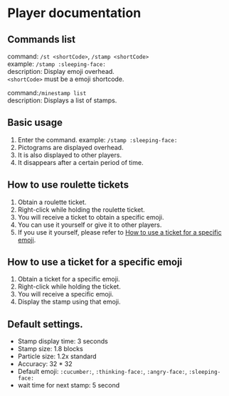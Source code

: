 # Player documentation

## Commands list
command: `/st <shortCode>`, `/stamp <shortCode>`<br>
example: `/stamp :sleeping-face:`<br>
description: Display emoji overhead.<br>
`<shortCode>` must be a emoji shortcode.<br>

command:`/minestamp list`<br>
description: Displays a list of stamps.<br>

## Basic usage
1. Enter the command. example: `/stamp :sleeping-face:`
2. Pictograms are displayed overhead.
3. It is also displayed to other players.
4. It disappears after a certain period of time.

## How to use roulette tickets
1. Obtain a roulette ticket.
2. Right-click while holding the roulette ticket.
3. You will receive a ticket to obtain a specific emoji.
4. You can use it yourself or give it to other players.
5. If you use it yourself, please refer to [How to use a ticket for a specific emoji](#_5).

## How to use a ticket for a specific emoji
1. Obtain a ticket for a specific emoji.
2. Right-click while holding the ticket.
3. You will receive a specific emoji.
4. Display the stamp using that emoji.

## Default settings.
- Stamp display time: 3 seconds
- Stamp size: 1.8 blocks
- Particle size: 1.2x standard
- Accuracy: 32 * 32
- Default emoji: `:cucumber:`, `:thinking-face:`, `:angry-face:`, `:sleeping-face:`
- wait time for next stamp: 5 second


